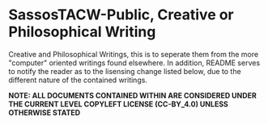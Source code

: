 # SassosTACW-Public, Creative or Philosophical Writing
Creative and Philosophical Writings, this is to seperate them from the more "computer" oriented writings found elsewhere. In addition, README serves to notify the reader as to the lisensing change listed below, due to the different nature of the contained writings.

__NOTE: ALL DOCUMENTS CONTAINED WITHIN ARE CONSIDERED UNDER THE CURRENT LEVEL COPYLEFT LICENSE (CC-BY_4.0) UNLESS OTHERWISE STATED__

